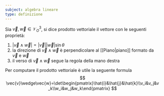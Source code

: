 ```yaml
---
subject: algebra lineare
type: definizione
---
```

Sia $\vec{v},\vec{w}\in\mathcal{V}^3_O$, si dice prodotto vettoriale il vettore con le seguenti proprietà:
1. $|\vec{v}\wedge \vec{w}|=|\vec{v}||\vec{w}|\sin\theta$
2. la direzione di $\vec{v}\wedge\vec{w}$ è perpendicolare al [[Piano|piano]] formato da $\vec{v}$ e $\vec{w}$
3. il verso di $\vec{v}\wedge\vec{w}$ segue la regola della mano destra

Per computare il prodotto vettoriale è utile la seguente formula
$$
\vec{v}\wedge\vec{w}=\det\begin{pmatrix}\hat{i}&\hat{j}&\hat{k}\\v_i&v_j&v_k\\w_i&w_j&w_k\end{pmatrix}
$$